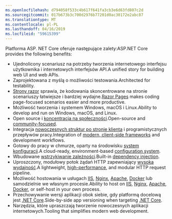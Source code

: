 ```yaml
---
ms.openlocfilehash: d794058f533c4b617f641fa3cb3e6d63fd807c2d
ms.sourcegitcommit: 017b673b3c700d2976b77201d0ac30172e2abc87
ms.translationtype: MT
ms.contentlocale: pl-PL
ms.lasthandoff: 04/16/2019
ms.locfileid: "59615399"
---
```

<span data-ttu-id="c0789-101">Platforma ASP. NET Core oferuje następujące zalety:</span><span class="sxs-lookup"><span data-stu-id="c0789-101">ASP.NET Core provides the following benefits:</span></span>

* <span data-ttu-id="c0789-102">Ujednolicony scenariusz na potrzeby tworzenia internetowego interfejsu użytkownika i internetowych interfejsów API.</span><span class="sxs-lookup"><span data-stu-id="c0789-102">A unified story for building web UI and web APIs.</span></span>
* <span data-ttu-id="c0789-103">Zaprojektowana z myślą o możliwości testowania.</span><span class="sxs-lookup"><span data-stu-id="c0789-103">Architected for testability.</span></span>
* <span data-ttu-id="c0789-104">[Strony razor](xref:razor-pages/index) sprawia, że kodowania skoncentrowane na stronie scenariuszy łatwiejsze i bardziej wydajne.</span><span class="sxs-lookup"><span data-stu-id="c0789-104">[Razor Pages](xref:razor-pages/index) makes coding page-focused scenarios easier and more productive.</span></span>
* <span data-ttu-id="c0789-105">Możliwość tworzenia i systemem Windows, macOS i Linux.</span><span class="sxs-lookup"><span data-stu-id="c0789-105">Ability to develop and run on Windows, macOS, and Linux.</span></span>
* <span data-ttu-id="c0789-106">Open source i [koncentracja na społeczności](https://live.asp.net/).</span><span class="sxs-lookup"><span data-stu-id="c0789-106">Open-source and [community-focused](https://live.asp.net/).</span></span>
* <span data-ttu-id="c0789-107">Integracja [nowoczesnych struktur po stronie klienta](xref:blazor/index) i programistycznych przepływów pracy.</span><span class="sxs-lookup"><span data-stu-id="c0789-107">Integration of [modern, client-side frameworks](xref:blazor/index) and development workflows.</span></span>
* <span data-ttu-id="c0789-108">Gotowy do pracy w chmurze, oparty na środowisku [system konfiguracji](xref:fundamentals/configuration/index).</span><span class="sxs-lookup"><span data-stu-id="c0789-108">A cloud-ready, environment-based [configuration system](xref:fundamentals/configuration/index).</span></span>
* <span data-ttu-id="c0789-109">Wbudowane [wstrzykiwanie zależności](xref:fundamentals/dependency-injection).</span><span class="sxs-lookup"><span data-stu-id="c0789-109">Built-in [dependency injection](xref:fundamentals/dependency-injection).</span></span>
* <span data-ttu-id="c0789-110">Uproszczony, modułowy potok żądań HTTP zapewniający [wysoką wydajność](https://github.com/aspnet/benchmarks).</span><span class="sxs-lookup"><span data-stu-id="c0789-110">A lightweight, [high-performance](https://github.com/aspnet/benchmarks), and modular HTTP request pipeline.</span></span>
* <span data-ttu-id="c0789-111">Możliwość hostowania w usługach [IIS](xref:host-and-deploy/iis/index), [Nginx](xref:host-and-deploy/linux-nginx), [Apache](xref:host-and-deploy/linux-apache), [Docker](xref:host-and-deploy/docker/index) lub samodzielnie we własnym procesie.</span><span class="sxs-lookup"><span data-stu-id="c0789-111">Ability to host on [IIS](xref:host-and-deploy/iis/index), [Nginx](xref:host-and-deploy/linux-nginx), [Apache](xref:host-and-deploy/linux-apache), [Docker](xref:host-and-deploy/docker/index), or self-host in your own process.</span></span>
* <span data-ttu-id="c0789-112">Przechowywanie wersji aplikacji obok siebie, gdy platformą docelową jest [.NET Core](/dotnet/articles/standard/choosing-core-framework-server).</span><span class="sxs-lookup"><span data-stu-id="c0789-112">Side-by-side app versioning when targeting [.NET Core](/dotnet/articles/standard/choosing-core-framework-server).</span></span>
* <span data-ttu-id="c0789-113">Narzędzia, które upraszczają tworzenie nowoczesnych aplikacji internetowych.</span><span class="sxs-lookup"><span data-stu-id="c0789-113">Tooling that simplifies modern web development.</span></span>
